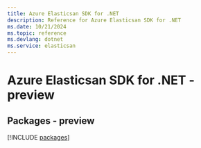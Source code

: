 ```yaml
---
title: Azure Elasticsan SDK for .NET
description: Reference for Azure Elasticsan SDK for .NET
ms.date: 10/21/2024
ms.topic: reference
ms.devlang: dotnet
ms.service: elasticsan
---
```

# Azure Elasticsan SDK for .NET - preview
## Packages - preview
[!INCLUDE [packages](elasticsan-index.md)]